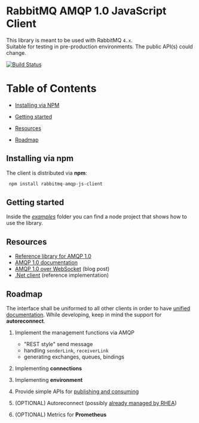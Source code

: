 # RabbitMQ AMQP 1.0 JavaScript Client

This library is meant to be used with RabbitMQ `4.x`. </br>
Suitable for testing in pre-production environments. The public API(s) could change.

[![Build Status](https://github.com/coders51/rabbitmq-amqp-js-client/actions/workflows/main.yml/badge.svg)](https://github.com/coders51/rabbitmq-amqp-js-client/actions)

# Table of Contents

- [Installing via NPM](#installing-via-npm)

- [Getting started](#getting-started)

- [Resources](#resources)

- [Roadmap](#roadmap)

## Installing via npm

The client is distributed via **npm**:

```bash
 npm install rabbitmq-amqp-js-client
```

## Getting started

Inside the [_examples_](./examples/) folder you can find a node project that shows how to use the library.

## Resources

- [Reference library for AMQP 1.0](https://github.com/amqp/rhea)
- [AMQP 1.0 documentation](https://www.rabbitmq.com/docs/amqp)
- [AMQP 1.0 over WebSocket](https://www.rabbitmq.com/blog/2025/04/16/amqp-websocket) (blog post)
- [.Net client](https://github.com/rabbitmq/rabbitmq-amqp-dotnet-client) (reference implementation)

## Roadmap

The interface shall be uniformed to all other clients in order to have [unified documentation](https://www.rabbitmq.com/client-libraries/amqp-client-libraries). While developing, keep in mind the support for **autoreconnect**.

1. Implement the management functions via AMQP

   - "REST style" send message
   - handling `senderLink`, `receiverLink`
   - generating exchanges, queues, bindings

2. Implementing **connections**

3. Implementing **environment**

4. Provide simple APIs for [publishing and consuming](https://www.rabbitmq.com/client-libraries/amqp-client-libraries#publishing)

5. (OPTIONAL) Autoreconnect (possibly [already managed by RHEA](https://github.com/amqp/rhea/blob/main/examples/reconnect/client.js))

6. (OPTIONAL) Metrics for **Prometheus**
